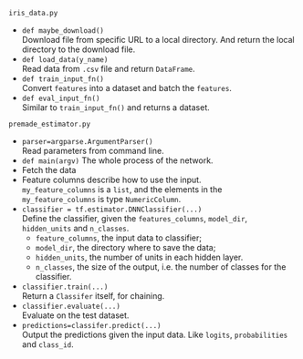 `iris_data.py`
* `def maybe_download()`    \
    Download file from specific URL to a local directory. And return the local directory to the download file.
* `def load_data(y_name)`   \
    Read data from `.csv` file and return `DataFrame`.
* `def train_input_fn()`    \
    Convert `features` into a dataset and batch the `features`.
* `def eval_input_fn()`     \
    Similar to `train_input_fn()` and returns a dataset.

`premade_estimator.py`
* `parser=argparse.ArgumentParser()`    \
    Read parameters from command line.
* `def main(argv)`
    The whole process of the network.
* Fetch the data
* Feature columns describe how to use the input.    \
    `my_feature_columns` is a `list`, and the elements in the `my_feature_columns` is type `NumericColumn`.
* `classifier = tf.estimator.DNNClassifier(...)`    \
    Define the classifier, given the `features_columns`, `model_dir`, `hidden_units` and `n_classes`.
    * `feature_columns`, the input data to classifier;
    * `model_dir`, the directory where to save the data;
    * `hidden_units`, the number of units in each hidden layer.
    * `n_classes`, the size of the output, i.e. the number of classes for the classifier.
* `classifier.train(...)`   \
    Return a `Classifer` itself, for chaining.
* `classifier.evaluate(...)`    \
    Evaluate on the test dataset.
* `predictions=classifer.predict(...)`  \
    Output the predictions given the input data. Like `logits`, `probabilities` and `class_id`.
    
    